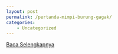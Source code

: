 ```yaml
---
layout: post
permalink: /pertanda-mimpi-burung-gagak/
categories:
    - Uncategorized
---
```


[Baca Selengkapnya](/02)